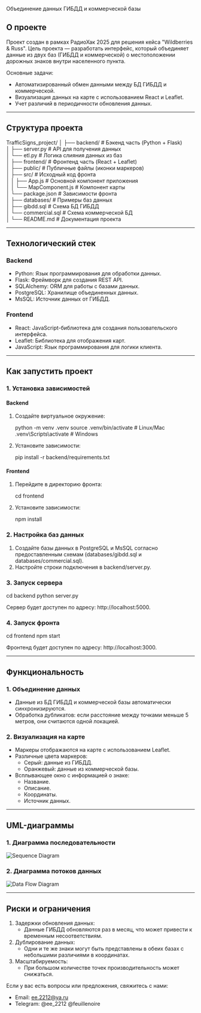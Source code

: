 Объединение данных ГИБДД и коммерческой базы

## О проекте

Проект создан в рамках РадиоХак 2025 для решения кейса "Wildberries & Russ". Цель проекта — разработать интерфейс, который объединяет данные из двух баз (ГИБДД и коммерческой) о местоположении дорожных знаков внутри населенного пункта. 

Основные задачи:
- Автоматизированный обмен данными между БД ГИБДД и коммерческой.
- Визуализация данных на карте с использованием React и Leaflet.
- Учет различий в периодичности обновления данных.

---

## Структура проекта

TrafficSigns_project/
│
├── backend/                # Бэкенд часть (Python + Flask)  
│   ├── server.py          # API для получения данных  
│   └── etl.py             # Логика слияния данных из баз  
│
├── frontend/              # Фронтенд часть (React + Leaflet)  
│   ├── public/            # Публичные файлы (иконки маркеров)  
│   ├── src/               # Исходный код фронта  
│   │   ├── App.js         # Основной компонент приложения  
│   │   └── MapComponent.js # Компонент карты  
│   └── package.json      # Зависимости фронта  
│
├── databases/             # Примеры баз данных  
│   ├── gibdd.sql          # Схема БД ГИБДД  
│   └── commercial.sql     # Схема коммерческой БД  
│
└── README.md              # Документация проекта  

---

## Технологический стек

### Backend
- Python: Язык программирования для обработки данных.
- Flask: Фреймворк для создания REST API.
- SQLAlchemy: ORM для работы с базами данных.
- PostgreSQL: Хранилище объединенных данных.
- MsSQL: Источник данных от ГИБДД.

### Frontend
- React: JavaScript-библиотека для создания пользовательского интерфейса.
- Leaflet: Библиотека для отображения карт.
- JavaScript: Язык программирования для логики клиента.

---

## Как запустить проект

### 1. Установка зависимостей

#### Backend
1. Создайте виртуальное окружение:
   
   python -m venv .venv
   source .venv/bin/activate  # Linux/Mac
   .venv\Scripts\activate     # Windows
   
2. Установите зависимости:
   
   pip install -r backend/requirements.txt
   

#### Frontend
1. Перейдите в директорию фронта:
   
   cd frontend
   
2. Установите зависимости:
   
   npm install
   

### 2. Настройка баз данных

1. Создайте базы данных в PostgreSQL и MsSQL согласно предоставленным схемам (databases/gibdd.sql и databases/commercial.sql).
2. Настройте строки подключения в backend/server.py.

### 3. Запуск сервера

cd backend
python server.py

Сервер будет доступен по адресу: http://localhost:5000.

### 4. Запуск фронта

cd frontend
npm start

Фронтенд будет доступен по адресу: http://localhost:3000.

---

## Функциональность

### 1. Объединение данных
- Данные из БД ГИБДД и коммерческой базы автоматически синхронизируются.
- Обработка дубликатов: если расстояние между точками меньше 5 метров, они считаются одной локацией.

### 2. Визуализация на карте
- Маркеры отображаются на карте с использованием Leaflet.
- Различные цвета маркеров:
  - Серый: данные из ГИБДД.
  - Оранжевый: данные из коммерческой базы.
- Всплывающее окно с информацией о знаке:
  - Название.
  - Описание.
  - Координаты.
  - Источник данных.

---

## UML-диаграммы

### 1. Диаграмма последовательности
![Sequence Diagram](https://via.placeholder.com/600x400?text=Sequence+Diagram)

### 2. Диаграмма потоков данных
![Data Flow Diagram](https://via.placeholder.com/600x400?text=Data+Flow+Diagram)

---

## Риски и ограничения

1. Задержки обновления данных:
   - Данные ГИБДД обновляются раз в месяц, что может привести к временным несоответствиям.
2. Дублирование данных:
   - Одни и те же знаки могут быть представлены в обеих базах с небольшими различиями в координатах.
3. Масштабируемость:
   - При большом количестве точек производительность может снижаться.



Если у вас есть вопросы или предложения, свяжитесь с нами:

- Email: ee.2212@ya.ru
- Telegram: @ee_2212 @feuillenoire
